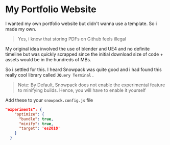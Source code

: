 # My Portfolio Website

I wanted my own portfolio website but didn't wanna use a template. So i made my own. 

> Yes, i know that storing PDFs on Github feels illegal

My original idea involved the use of blender and UE4 and no definite timeline but was quickly scrapped since the initial download size of code + assets would be in the hundreds of MBs. 

So i settled for this. I heard Snowpack was quite good and i had found this really cool library called ``JQuery Terminal`` .

> Note: By Default, Snowpack does not enable the experimental feature to minifying builds. Hence, you will have to enable it yourself

Add these to your `snowpack.config.js` file
```json
"experiments": {
    "optimize": {
      "bundle": true,
      "minify": true,
      "target": 'es2018'
    }
  }
```

